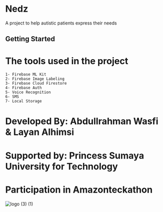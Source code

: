# Nedz

A project to help autistic patients express their needs

## Getting Started

# The tools used in the project
    1- Firebase ML Kit
    2- Firebase Image Labeling
    3- Firebase Cloud Firestore
    4- Firebase Auth
    5- Voice Recognition
    6- SMS
    7- Local Storage

# Developed By: Abdullrahman Wasfi & Layan Alhimsi
# Supported by: Princess Sumaya University for Technology
# Participation in Amazonteckathon


![logo (3) (1)](https://user-images.githubusercontent.com/105454259/181508217-7205e912-9616-4476-8c27-62a52c07e051.png)
